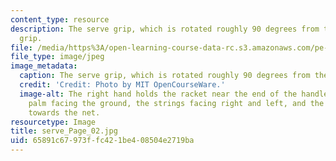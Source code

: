 ```yaml
---
content_type: resource
description: The serve grip, which is rotated roughly 90 degrees from the forehand
  grip.
file: /media/https%3A/open-learning-course-data-rc.s3.amazonaws.com/pe-710-tennis-spring-2007/65891c67973ffc421be408504e2719ba_serve_Page_02.jpg
file_type: image/jpeg
image_metadata:
  caption: The serve grip, which is rotated roughly 90 degrees from the forehand grip.
  credit: 'Credit: Photo by MIT OpenCourseWare.'
  image-alt: The right hand holds the racket near the end of the handle, with the
    palm facing the ground, the strings facing right and left, and the head pointing
    towards the net.
resourcetype: Image
title: serve_Page_02.jpg
uid: 65891c67-973f-fc42-1be4-08504e2719ba
---
```

